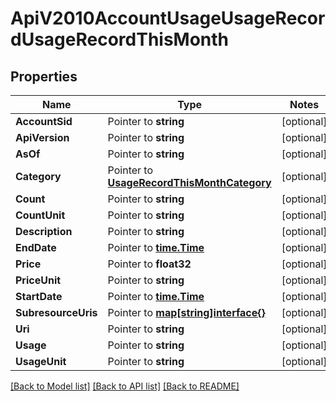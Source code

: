 # ApiV2010AccountUsageUsageRecordUsageRecordThisMonth

## Properties
Name | Type | Notes
------------ | ------------- | -------------
**AccountSid** | Pointer to **string** | [optional] 
**ApiVersion** | Pointer to **string** | [optional] 
**AsOf** | Pointer to **string** | [optional] 
**Category** | Pointer to [**UsageRecordThisMonthCategory**](usage_record_this_month_category.md) | [optional] 
**Count** | Pointer to **string** | [optional] 
**CountUnit** | Pointer to **string** | [optional] 
**Description** | Pointer to **string** | [optional] 
**EndDate** | Pointer to [**time.Time**](time.Time.md) | [optional] 
**Price** | Pointer to **float32** | [optional] 
**PriceUnit** | Pointer to **string** | [optional] 
**StartDate** | Pointer to [**time.Time**](time.Time.md) | [optional] 
**SubresourceUris** | Pointer to [**map[string]interface{}**](.md) | [optional] 
**Uri** | Pointer to **string** | [optional] 
**Usage** | Pointer to **string** | [optional] 
**UsageUnit** | Pointer to **string** | [optional] 

[[Back to Model list]](../README.md#documentation-for-models) [[Back to API list]](../README.md#documentation-for-api-endpoints) [[Back to README]](../README.md)


